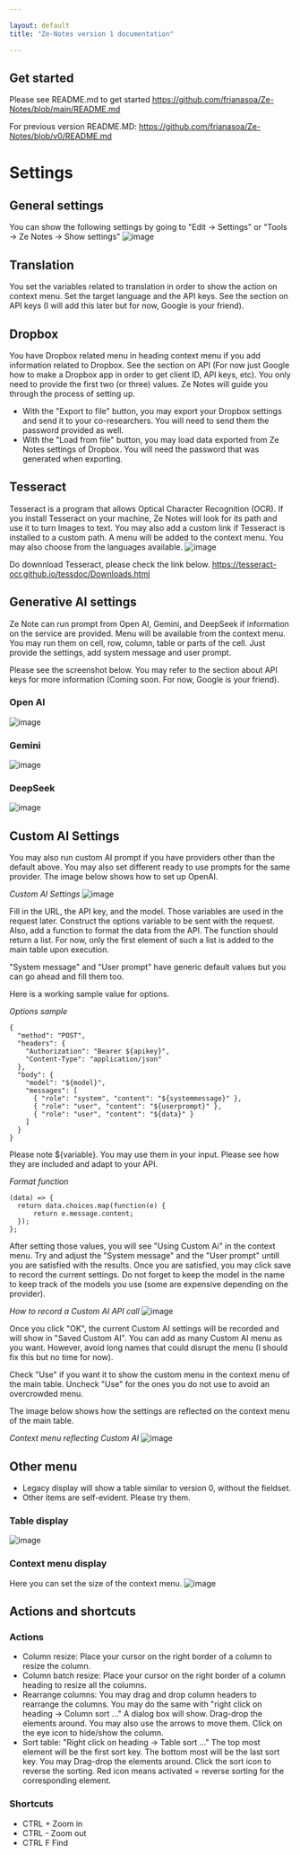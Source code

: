 ```yaml
---

layout: default
title: "Ze-Notes version 1 documentation"

---
```


## Get started
Please see README.md to get started
https://github.com/frianasoa/Ze-Notes/blob/main/README.md

For previous version README.MD:
https://github.com/frianasoa/Ze-Notes/blob/v0/README.md

# Settings
## General settings
You can show the following settings by going to "Edit -> Settings" or "Tools -> Ze Notes -> Show settings"
![image](./images/settings-main-01.png)

## Translation
You set the variables related to translation in order to show the action on context menu. Set the target language and the API keys. See the section on API keys (I will add this later but for now, Google is your friend).

## Dropbox
You have Dropbox related menu in heading context menu if you add information related to Dropbox. See the section on API (For now just Google how to make a Dropbox app in order to get client ID, API keys, etc). You only need to provide the first two (or three) values. Ze Notes will guide you through the process of setting up.
  * With the "Export to file" button, you may export your Dropbox settings and send it to your co-researchers. You will need to send them the password provided as well. 
  * With the "Load from file" button, you may load data exported from Ze Notes settings of Dropbox. You will need the password that was generated when exporting. 

## Tesseract
Tesseract is a program that allows Optical Character Recognition (OCR). If you install Tesseract on your machine, Ze Notes will look for its path and use it to turn Images to text. You may also add a custom link if Tesseract is installed to a custom path. A menu will be added to the context menu. You may also choose from the languages available. 
![image](./images/settings-tesseract.png)

Do downnload Tesseract, please check the link below.
https://tesseract-ocr.github.io/tessdoc/Downloads.html

## Generative AI settings
Ze Note can run prompt from Open AI, Gemini, and DeepSeek if information on the service are provided. Menu will be available from the context menu. You may run them on cell, row, column, table or parts of the cell. Just provide the settings, add system message and user prompt.

Please see the screenshot below. You may refer to the section about API keys for more information (Coming soon. For now, Google is your friend).

### Open AI
![image](./images/settings-openai.png)

### Gemini
![image](./images/settings-gemini.png)

### DeepSeek
![image](./images/settings-deepseek.png)


## Custom AI Settings
You may also run custom AI prompt if you have providers other than the default above. You may also set different ready to use prompts for the same provider. The image below shows how to set up OpenAI.

*Custom AI Settings*
![image](./images/settings-custom-ai.png)

Fill in the URL, the API key, and the model. Those variables are used in the request later. Construct the options variable to be sent with the request. Also, add a function to format the data from the API. The function should return a list. For now, only the first element of such a list is added to the main table upon execution.

"System message" and "User prompt" have generic default values but you can go ahead and fill them too.

Here is a working sample value for options.

*Options sample*
```
{
  "method": "POST",
  "headers": {
    "Authorization": "Bearer ${apikey}",
    "Content-Type": "application/json"
  },
  "body": {
    "model": "${model}",
    "messages": [
      { "role": "system", "content": "${systemmessage}" },
      { "role": "user", "content": "${userprompt}" },
      { "role": "user", "content": "${data}" }
    ]
  }
}
```

Please note $\{variable\}. You may use them in your input. Please see how they are included and adapt to your API. 

*Format function*
```
(data) => {
  return data.choices.map(function(e) {
      return e.message.content;
  });
};
```

After setting those values, you will see "Using Custom Ai" in the context menu. Try and adjust the "System message" and the "User prompt" untill you are satisfied with the results. Once you are satisfied, you may click save to record the current settings. Do not forget to keep the model in the name to keep track of the models you use (some are expensive depending on the provider).

*How to record a Custom AI API call*
![image](./images/settings-custom-ai-02.png)

Once you click "OK", the current Custom AI settings will be recorded and will show in "Saved Custom AI". You can add as many Custom AI menu as you want. However, avoid long names that could disrupt the menu (I should fix this but no time for now).

Check "Use" if you want it to show the custom menu in the context menu of the main table. Uncheck "Use" for the ones you do not use to avoid an overcrowded menu. 

The image below shows how the settings are reflected on the context menu of the main table.

*Context menu reflecting Custom AI*
![image](./images/settings-custom-ai-03.png)

## Other menu
* Legacy display will show a table similar to version 0, without the fieldset.
* Other items are self-evident. Please try them.
### Table display
![image](./images/settings-table-display.png)

### Context menu display
Here you can set the size of the context menu.
![image](./images/settings-table-display.png)

## Actions and shortcuts
### Actions
* Column resize: Place your cursor on the right border of a column to resize the column.
* Column batch resize: Place your cursor on the right border of a column heading to resize all the columns.
* Rearrange columns: You may drag and drop column headers to rearrange the columns. You may do the same with "right click on heading -> Column sort ..." A dialog box will show. Drag-drop the elements around. You may also use the arrows to move them. Click on the eye icon to hide/show the column.
* Sort table: "Right click on heading -> Table sort ..." The top most element will be the first sort key. The bottom most will be the last sort key. You may Drag-drop the elements around. Click the sort icon to reverse the sorting. Red icon means activated = reverse sorting for the corresponding element.

### Shortcuts
* CTRL + Zoom in
* CTRL - Zoom out
* CTRL F Find